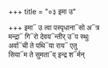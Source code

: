 +++
title = "०३ इमा उ"

+++
इमा᳓ उ त्वा पस्पृधाना᳓सो अ᳓त्र  
मन्द्रा᳓ गि᳓रो देवय᳓न्तीर् उ᳓प स्थुः  
अर्वा᳓ची ते पथि᳓या राय᳓ एतु  
सिया᳓म ते सुमता᳓व् इन्द्र श᳓र्मन्